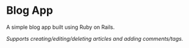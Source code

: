 # Blog App

A simple blog app built using Ruby on Rails.

*Supports creating/editing/deleting articles and adding comments/tags.*
